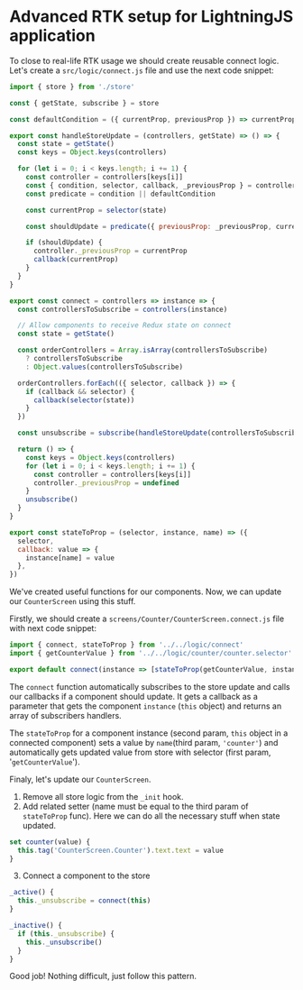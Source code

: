 # Advanced RTK setup for LightningJS application

To close to real-life RTK usage we should create reusable connect logic. Let's create a `src/logic/connect.js` file and use the next code snippet:

```javascript
import { store } from './store'

const { getState, subscribe } = store

const defaultCondition = ({ currentProp, previousProp }) => currentProp !== previousProp

export const handleStoreUpdate = (controllers, getState) => () => {
  const state = getState()
  const keys = Object.keys(controllers)

  for (let i = 0; i < keys.length; i += 1) {
    const controller = controllers[keys[i]]
    const { condition, selector, callback, _previousProp } = controller
    const predicate = condition || defaultCondition

    const currentProp = selector(state)

    const shouldUpdate = predicate({ previousProp: _previousProp, currentProp })

    if (shouldUpdate) {
      controller._previousProp = currentProp
      callback(currentProp)
    }
  }
}

export const connect = controllers => instance => {
  const controllersToSubscribe = controllers(instance)

  // Allow components to receive Redux state on connect
  const state = getState()

  const orderControllers = Array.isArray(controllersToSubscribe)
    ? controllersToSubscribe
    : Object.values(controllersToSubscribe)

  orderControllers.forEach(({ selector, callback }) => {
    if (callback && selector) {
      callback(selector(state))
    }
  })

  const unsubscribe = subscribe(handleStoreUpdate(controllersToSubscribe, getState))

  return () => {
    const keys = Object.keys(controllers)
    for (let i = 0; i < keys.length; i += 1) {
      const controller = controllers[keys[i]]
      controller._previousProp = undefined
    }
    unsubscribe()
  }
}

export const stateToProp = (selector, instance, name) => ({
  selector,
  callback: value => {
    instance[name] = value
  },
})
```

We've created useful functions for our components. Now, we can update our `CounterScreen` using this stuff.

Firstly, we should create a `screens/Counter/CounterScreen.connect.js` file with next code snippet:

```javascript
import { connect, stateToProp } from '../../logic/connect'
import { getCounterValue } from '../../logic/counter/counter.selector'

export default connect(instance => [stateToProp(getCounterValue, instance, 'counter')])
```

The `connect` function automatically subscribes to the store update and calls our callbacks if a component should update.
It gets a callback as a parameter that gets the component `instance` (`this` object) and returns an array of subscribers handlers.

The `stateToProp` for a component instance (second param, `this` object in a connected component) sets a value by `name`(third param, `'counter'`) and automatically gets updated value from store with selector (first param, '`getCounterValue`').

Finaly, let's update our `CounterScreen`.
1. Remove all store logic from the `_init` hook.
2. Add related setter (name must be equal to the third param of `stateToProp` func).
Here we can do all the necessary stuff when state updated.
```javascript
set counter(value) {
  this.tag('CounterScreen.Counter').text.text = value
}
```
3. Connect a component to the store
```javascript
_active() {
  this._unsubscribe = connect(this)
}

_inactive() {
  if (this._unsubscribe) {
    this._unsubscribe()
  }
}
```

Good job! Nothing difficult, just follow this pattern.
